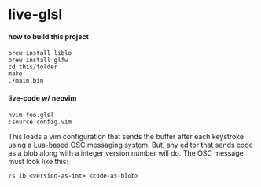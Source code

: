 # live-glsl

#### how to build this project

```
brew install liblo
brew install glfw
cd this/folder
make
./main.bin
```


#### live-code w/ neovim

```
nvim foo.glsl
:source config.vim
```

This loads a vim configuration that sends the buffer after each keystroke using a Lua-based OSC messaging system. But, any editor that sends code as a blob along with a integer version number will do. The OSC message must look like this:

    /s ib <version-as-int> <code-as-blob>


